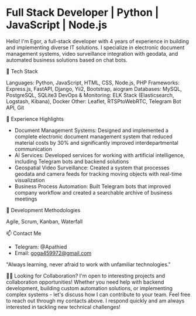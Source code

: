 # Full Stack Developer | Python | JavaScript | Node.js
Hello! I'm Egor, a full-stack developer with 4 years of experience in building and implementing diverse IT solutions. 
I specialize in electronic document management systems, video surveillance integration with geodata, and automated business solutions based on chat bots.

🔧 Tech Stack

Languages: Python, JavaScript, HTML, CSS, Node.js, PHP
Frameworks: Express.js, FastAPI, Django, Yii2, Bootstrap, aiogram
Databases: MySQL, PostgreSQL, SQLite3
DevOps & Monitoring: ELK Stack (Elasticsearch, Logstash, Kibana), Docker
Other: Leaflet, RTSPtoWebRTC, Telegram Bot API, Git

💼 Experience Highlights

- Document Management Systems: Designed and implemented a complete electronic document management system that reduced material costs by 30% and significantly improved interdepartmental communication
- AI Services: Developed services for working with artificial intelligence, including Telegram bots and backend solutions
- Geospatial Video Surveillance: Created a system that processes geodata and camera feeds for tracking moving objects with real-time visualization
- Business Process Automation: Built Telegram bots that improved company workflow and created a searchable archive of business meetings

🚀 Development Methodologies

Agile, Scrum, Kanban, Waterfall

📫 Contact Me

- Telegram: @Apathied
- Email: goga459972@gmail.com


"Always learning, never afraid to work with unfamiliar technologies."

👨‍💻 Looking for Collaboration?
I'm open to interesting projects and collaboration opportunities! Whether you need help with backend development, building custom automation solutions, or implementing complex systems - let's discuss how I can contribute to your team.
Feel free to reach out through my contacts above. I respond quickly and am always interested in tackling new technical challenges!
